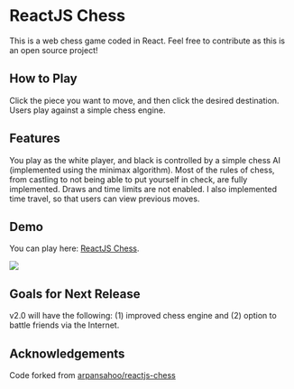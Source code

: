 # ReactJS Chess

This is a web chess game coded in React. Feel free to contribute as this is an open source project!

## How to Play

Click the piece you want to move, and then click the desired destination. Users play against a simple chess engine.

## Features

You play as the white player, and black is controlled by a simple chess AI (implemented using the minimax algorithm). Most of the rules of chess, from castling to not being able to put yourself in check, are fully implemented. Draws and time limits are not enabled. I also implemented time travel, so that users can view previous moves.

## Demo

You can play here: [ReactJS Chess](https://arpansahoo.github.io/ReactJS-Chess/).

![](/preview.png)

## Goals for Next Release

v2.0 will have the following: (1) improved chess engine and (2) option to battle friends via the Internet.

## Acknowledgements

Code forked from [arpansahoo/reactjs-chess](https://github.com/arpansahoo/reactjs-chess)
